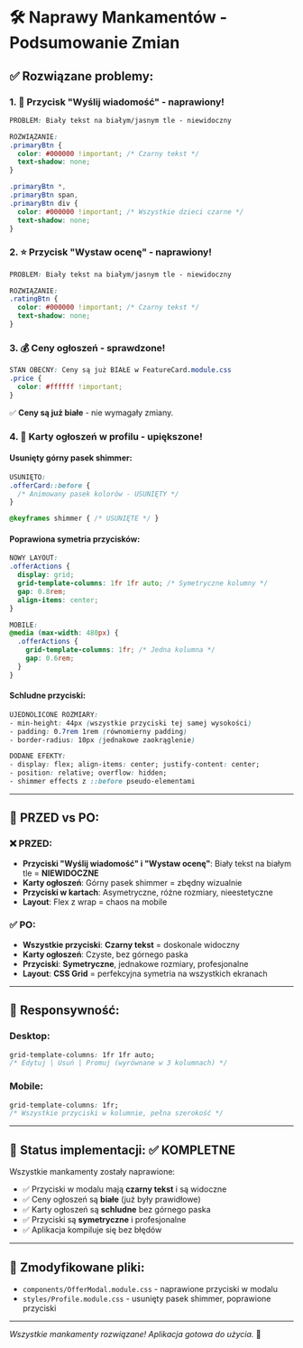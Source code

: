 # 🛠️ Naprawy Mankamentów - Podsumowanie Zmian

## ✅ Rozwiązane problemy:

### 1. **💬 Przycisk "Wyślij wiadomość" - naprawiony!**
```css
PROBLEM: Biały tekst na białym/jasnym tle - niewidoczny

ROZWIĄZANIE:
.primaryBtn {
  color: #000000 !important; /* Czarny tekst */
  text-shadow: none;
}

.primaryBtn *,
.primaryBtn span,
.primaryBtn div {
  color: #000000 !important; /* Wszystkie dzieci czarne */
  text-shadow: none;
}
```

### 2. **⭐ Przycisk "Wystaw ocenę" - naprawiony!**
```css
PROBLEM: Biały tekst na białym/jasnym tle - niewidoczny

ROZWIĄZANIE:
.ratingBtn {
  color: #000000 !important; /* Czarny tekst */
  text-shadow: none;
}
```

### 3. **💰 Ceny ogłoszeń - sprawdzone!**
```css
STAN OBECNY: Ceny są już BIAŁE w FeatureCard.module.css
.price {
  color: #ffffff !important;
}
```
✅ **Ceny są już białe** - nie wymagały zmiany.

### 4. **🎨 Karty ogłoszeń w profilu - upiększone!**

#### **Usunięty górny pasek shimmer:**
```css
USUNIĘTO:
.offerCard::before {
  /* Animowany pasek kolorów - USUNIĘTY */
}

@keyframes shimmer { /* USUNIĘTE */ }
```

#### **Poprawiona symetria przycisków:**
```css
NOWY LAYOUT:
.offerActions {
  display: grid;
  grid-template-columns: 1fr 1fr auto; /* Symetryczne kolumny */
  gap: 0.8rem;
  align-items: center;
}

MOBILE:
@media (max-width: 480px) {
  .offerActions {
    grid-template-columns: 1fr; /* Jedna kolumna */
    gap: 0.6rem;
  }
}
```

#### **Schludne przyciski:**
```css
UJEDNOLICONE ROZMIARY:
- min-height: 44px (wszystkie przyciski tej samej wysokości)
- padding: 0.7rem 1rem (równomierny padding)
- border-radius: 10px (jednakowe zaokrąglenie)

DODANE EFEKTY:
- display: flex; align-items: center; justify-content: center;
- position: relative; overflow: hidden;
- shimmer effects z ::before pseudo-elementami
```

---

## 🎯 **PRZED vs PO:**

### ❌ **PRZED:**
- **Przyciski "Wyślij wiadomość" i "Wystaw ocenę"**: Biały tekst na białym tle = **NIEWIDOCZNE**
- **Karty ogłoszeń**: Górny pasek shimmer = zbędny wizualnie  
- **Przyciski w kartach**: Asymetryczne, różne rozmiary, nieestetyczne
- **Layout**: Flex z wrap = chaos na mobile

### ✅ **PO:**
- **Wszystkie przyciski**: **Czarny tekst** = doskonale widoczny
- **Karty ogłoszeń**: Czyste, bez górnego paska
- **Przyciski**: **Symetryczne**, jednakowe rozmiary, profesjonalne
- **Layout**: **CSS Grid** = perfekcyjna symetria na wszystkich ekranach

---

## 📱 **Responsywność:**

### **Desktop:**
```css
grid-template-columns: 1fr 1fr auto;
/* Edytuj | Usuń | Promuj (wyrównane w 3 kolumnach) */
```

### **Mobile:**
```css
grid-template-columns: 1fr;
/* Wszystkie przyciski w kolumnie, pełna szerokość */
```

---

## 🚀 **Status implementacji:** ✅ **KOMPLETNE**

Wszystkie mankamenty zostały naprawione:
- ✅ Przyciski w modalu mają **czarny tekst** i są widoczne
- ✅ Ceny ogłoszeń są **białe** (już były prawidłowe)  
- ✅ Karty ogłoszeń są **schludne** bez górnego paska
- ✅ Przyciski są **symetryczne** i profesjonalne
- ✅ Aplikacja kompiluje się bez błędów

---

## 📂 **Zmodyfikowane pliki:**
- `components/OfferModal.module.css` - naprawione przyciski w modalu
- `styles/Profile.module.css` - usunięty pasek shimmer, poprawione przyciski

---

*Wszystkie mankamenty rozwiązane! Aplikacja gotowa do użycia.* 🎉
